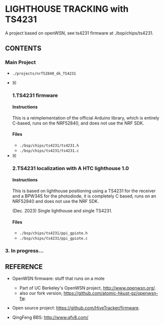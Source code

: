 # LIGHTHOUSE TRACKING with TS4231

A project based on openWSN, see ts4231 firmware at ./bsp/chips/ts4231.

## CONTENTS

### Main Project

- `./projects/nrf52840_dk_TS4231`

- [x] ### 1.TS4231 firmware

  #### Instructions

  This is a reimplementation of the official Arduino library, which is entirely C-based, runs on the NRF52840, and does not use the NRF SDK.

  #### Files

  - `./bsp/chips/ts4231/ts4231.h`
  - `./bsp/chips/ts4231/ts4231.c`

- [x] ### 2.TS4231 localization with A HTC lighthouse 1.0

  #### Instructions

  This is based on lighthouse positioning using a TS4231 for the receiver and a BPW34S for the photodiode, it is completely C based, runs on an NRF52840 and does not use the NRF SDK.

  (Dec. 2023) Single lighthouse and single TS4231.

  #### Files
  
  - `./bsp/chips/ts4231/ppi_gpiote.h`
  - `./bsp/chips/ts4231/ppi_gpiote.c`

### 3. In progress...



## REFERENCE

- OpenWSN firmware: stuff that runs on a mote
  - Part of UC Berkeley's OpenWSN project, http://www.openwsn.org/.
  - also our fork version, https://github.com/atomic-hkust-gz/openwsn-fw.

- Open source project: https://github.com/HiveTracker/firmware.

- QingFeng BBS: http://www.qfv8.com/

